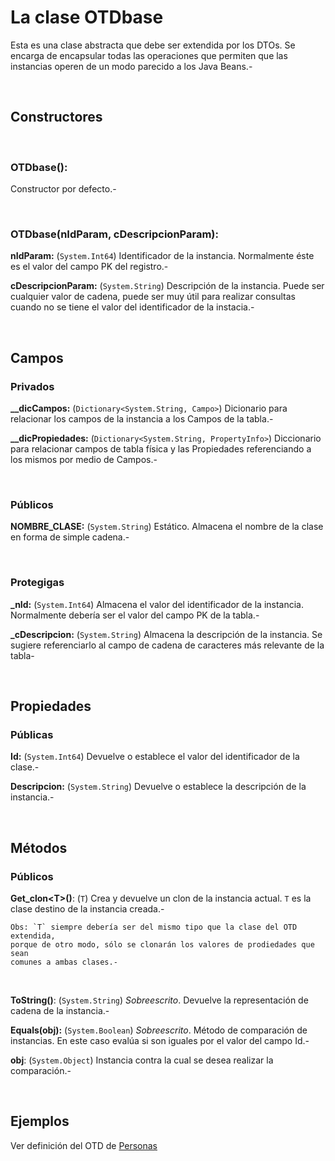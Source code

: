 La clase OTDbase
================

Esta es una clase abstracta que debe ser extendida por los DTOs. Se encarga de
encapsular todas las operaciones que permiten que las instancias operen de un
modo parecido a los Java Beans.-

 

Constructores
-------------

 

### OTDbase():

Constructor por defecto.-

 

### OTDbase(nIdParam, cDescripcionParam):

**nIdParam:** (`System.Int64`) Identificador de la instancia. Normalmente éste
es el valor del campo PK del registro.-

**cDescripcionParam:** (`System.String`) Descripción de la instancia. Puede ser
cualquier valor de cadena, puede ser muy útil para realizar consultas cuando no
se tiene el valor del identificador de la instacia.-

 

Campos
------

### Privados

**\_\_dicCampos:** (`Dictionary<System.String, Campo>`) Dicionario para
relacionar los campos de la instancia a los Campos de la tabla.-

**\_\_dicPropiedades:** (`Dictionary<System.String, PropertyInfo>`) Diccionario
para relacionar campos de tabla física y las Propiedades referenciando a los
mismos por medio de Campos.-

 

### Públicos

**NOMBRE\_CLASE:** (`System.String`) Estático. Almacena el nombre de la clase en
forma de simple cadena.-

 

### Protegigas

**\_nId:** (`System.Int64`) Almacena el valor del identificador de la instancia.
Normalmente debería ser el valor del campo PK de la tabla.-

**\_cDescripcion:** (`System.String`) Almacena la descripción de la instancia.
Se sugiere referenciarlo al campo de cadena de caracteres más relevante de la
tabla-

 

Propiedades
-----------

### Públicas

**Id:** (`System.Int64`) Devuelve o establece el valor del identificador de la
clase.-

**Descripcion:** (`System.String`) Devuelve o establece la descripción de la
instancia.-

 

Métodos
-------

### Públicos

**Get\_clon\<T\>()**: (`T`) Crea y devuelve un clon de la instancia actual. `T`
es la clase destino de la instancia creada.-

    Obs: `T` siempre debería ser del mismo tipo que la clase del OTD extendida,
    porque de otro modo, sólo se clonarán los valores de prodiedades que sean
    comunes a ambas clases.-

 

**ToString()**: (`System.String`) *Sobreescrito*. Devuelve la representación de
cadena de la instancia.-

**Equals(obj):** (`System.Boolean`) *Sobreescrito*. Método de comparación de
instancias. En este caso evalúa si son iguales por el valor del campo Id.-

**obj**: (`System.Object`) Instancia contra la cual se desea realizar la
comparación.-

 

Ejemplos
--------

Ver definición del OTD de [Personas][1]

[1]: <https://github.com/cdanielpy/cdg-net-persistencia/blob/master/Testing/PersonaOTD.cs>
